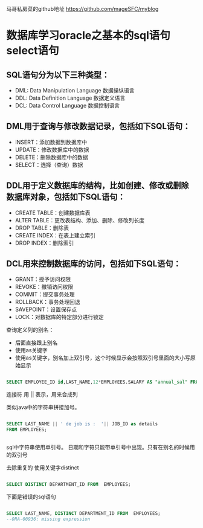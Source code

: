 马哥私房菜的github地址 https://github.com/mageSFC/myblog

# 数据库学习oracle之基本的sql语句select语句


## SQL语句分为以下三种类型：

* DML: Data Manipulation Language 数据操纵语言
* DDL:  Data Definition Language 数据定义语言
* DCL:  Data Control Language 数据控制语言


## DML用于查询与修改数据记录，包括如下SQL语句：

* INSERT：添加数据到数据库中
* UPDATE：修改数据库中的数据
* DELETE：删除数据库中的数据
* SELECT：选择（查询）数据


## DDL用于定义数据库的结构，比如创建、修改或删除数据库对象，包括如下SQL语句：

* CREATE TABLE：创建数据库表
* ALTER  TABLE：更改表结构、添加、删除、修改列长度
* DROP TABLE：删除表
* CREATE INDEX：在表上建立索引
* DROP INDEX：删除索引


## DCL用来控制数据库的访问，包括如下SQL语句：

* GRANT：授予访问权限
* REVOKE：撤销访问权限
* COMMIT：提交事务处理
* ROLLBACK：事务处理回退
* SAVEPOINT：设置保存点
* LOCK：对数据库的特定部分进行锁定


查询定义列的别名：
* 后面直接跟上别名
* 使用as关键字
* 使用as关键字，别名加上双引号，这个时候显示会按照双引号里面的大小写原始显示
```sql

SELECT EMPLOYEE_ID id,LAST_NAME,12*EMPLOYEES.SALARY AS "annual_sal" FROM EMPLOYEE

```

连接符 用 || 表示，用来合成列

类似java中的字符串拼接加号。

```sql

SELECT LAST_NAME || ' de job is :  '|| JOB_ID as details
FROM EMPLOYEES;



```
sql中字符串使用单引号。
日期和字符只能带单引号中出现。只有在别名的时候用的双引号

去除重复的
使用关键字distinct
```sql

SELECT DISTINCT DEPARTMENT_ID FROM  EMPLOYEES;

```

下面是错误的sql语句
```sql

SELECT LAST_NAME, DISTINCT DEPARTMENT_ID FROM  EMPLOYEES;
--ORA-00936: missing expression
```


















